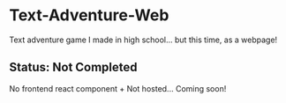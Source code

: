 # Text-Adventure-Web
Text adventure game I made in high school... but this time, as a webpage!

## Status: Not Completed
No frontend react component + Not hosted... Coming soon!

